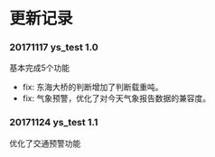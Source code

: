 # 更新记录

### 20171117 ys_test 1.0

基本完成5个功能

- fix: 东海大桥的判断增加了判断载重吨。
- fix: 气象预警，优化了对今天气象报告数据的兼容度。




### 20171124 ys_test 1.1

优化了交通预警功能